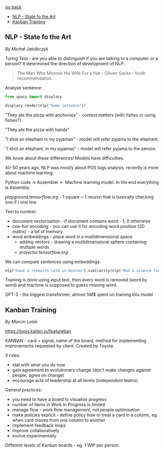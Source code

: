 [go back](https://github.com/pkardas/learning)

- [NLP - State fo the Art](#nlp---state-fo-the-art)
- [Kanban Training](#kanban-training)

## NLP - State fo the Art

*By Michał Jakóbczyk*

Turing Test - are you able to distinguish if you are talking to a computer or a person? It determined the direction of
development of NLP.

> The Man Who Mistook His Wife For a Hat - Olivier Sacks - book recommendation.

Analyse sentence:

```python
from spacy import displacy

displacy.render(nlp("Some sentence"))
```

"They ate the pizza with anchovies" - context matters (with fishes or using fishes?).

"They ate the pizza with hands"

"I shot an elephant in my pyjamas" - model will refer pyjama to the elephant.

"I shot an elephant, in my pyjamas" - model will refer pyjama to the person.

We know about these differences! Models have difficulties.

40-50 years ago, NLP was mostly about POS tags analysis, recently is more about machine learning.

Python code -> Assembler <- Machine learning model. In the end everything is Assembly.

*playground.tensorflow.org* - 1 square = 1 neuron that is basically checking one if / one line.

Text to number:

- document vectorisation - if document contains word - 1, 0 otherwise
- one-hot encoding - you can use it for encoding word position (2D matrix) - a lot of memory
- word embeddings - place word in a multidimensional space
    - adding vectors - drawing a multidimensional sphere containing multiple words
    - *projector.tensorflow.org*

We can compare sentences using embeddings.

```python
nlp("Gave a research talk in Boston").similarity(nlp("Had a science lecture in Seattle"))
```

Training is done using input text, then every word is removed (word by word) and machine is supposed to guess missing
word.

GPT-3 - the biggest transformer, almost 5M$ spent on training this model

## Kanban Training

*By Marcin Lelek*

https://tools.kaiten.io/featureban

KANBAN - card + signal, name of the board, method for implementing improvements requested by client. Created by Toyota.

3 rules:

- stat with what you do now
- gain agreement to evolutionary change (don't make changes against people, agree on change)
- encourage acts of leadership at all levels (independent teams)

General practices:

- you need to have a board to visualise progress
- number of items in Work In Progress is limited
- manage flow - work flow management, not people optimisation
- make policies explicit - define policy how to treat a card in a column, eg. when card moves from one column to another
- implement feedback loops
- improve collaboratively
- evolve experimentally

Different levels of Kanban boards - eg. 1 WIP per person.
